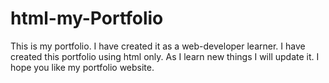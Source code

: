 # html-my-Portfolio
This is my portfolio. I have created it as a web-developer  learner. I have created this portfolio using html only. As I learn new things I will update it. I hope you like my portfolio website.

